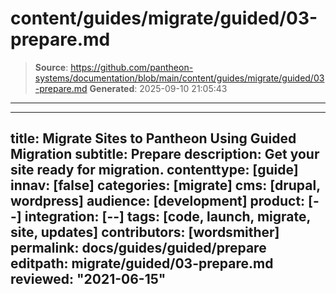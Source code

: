 # content/guides/migrate/guided/03-prepare.md

> **Source**: https://github.com/pantheon-systems/documentation/blob/main/content/guides/migrate/guided/03-prepare.md
> **Generated**: 2025-09-10 21:05:43

---

---
title: Migrate Sites to Pantheon Using Guided Migration
subtitle: Prepare
description: Get your site ready for migration.
contenttype: [guide]
innav: [false]
categories: [migrate]
cms: [drupal, wordpress]
audience: [development]
product: [--]
integration: [--]
tags: [code, launch, migrate, site, updates]
contributors: [wordsmither]
permalink: docs/guides/guided/prepare
editpath: migrate/guided/03-prepare.md
reviewed: "2021-06-15"
---

<Partial file="migrate/prepare.md" />